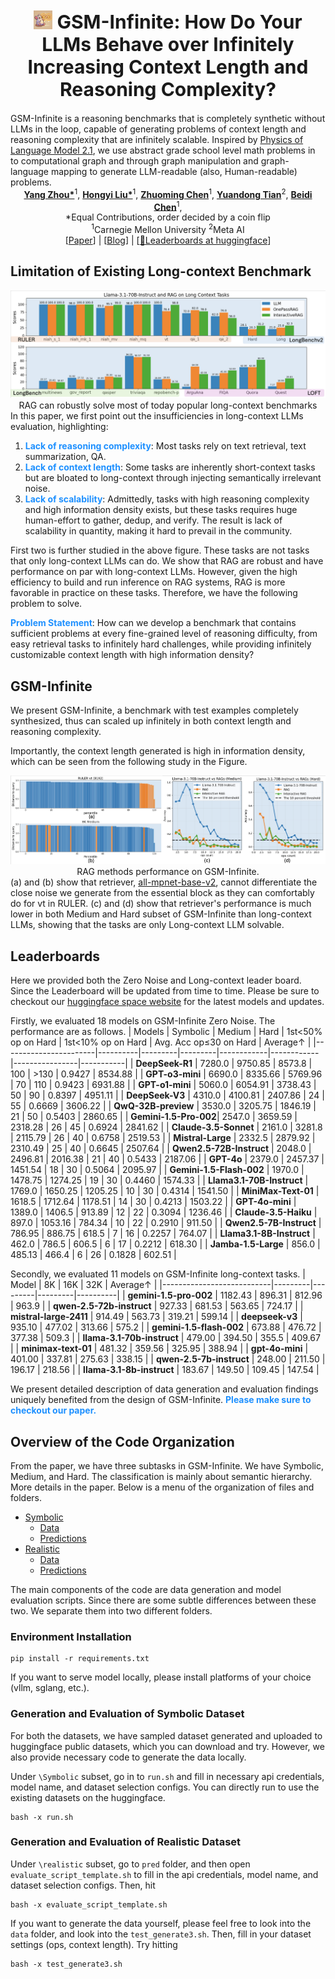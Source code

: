 <div align="center">
<h1 style="font-size: 30px;"><img src="static/images/facinfinity.webp" height="30px" align="top"/> GSM-Infinite: How Do Your LLMs Behave over Infinitely <br>Increasing Context Length and Reasoning Complexity?
</h1>
</div> 
GSM-Infinite is a reasoning benchmarks that is completely synthetic without LLMs in the loop, capable of generating problems of context length and reasoning complexity that are infinitely scalable. Inspired by <a href="https://arxiv.org/abs/2407.20311">Physics of Language Model 2.1</a>, we use abstract grade school level math problems in to computational graph and through graph manipulation and graph-language mapping to generate LLM-readable (also, Human-readable) problems. 

<div align="center">
<b><a href="https://github.com/YangZhou08">Yang Zhou*</a></b><sup>1</sup>,
<b><a href="">Hongyi Liu*</a></b><sup>1</sup>,
<b><a href="https://github.com/dreaming-panda">Zhuoming Chen</a></b><sup>1</sup>,
<b><a href="">Yuandong Tian</a></b><sup>2</sup>,
<b><a href="https://github.com/keroro824">Beidi Chen</a></b><sup>1</sup>,
</div> 
<div align="center">
*Equal Contributions, order decided by a coin flip 
</div> 
<div align="center">
<sup>1</sup>Carnegie Mellon University
<sup>2</sup>Meta AI 
</div>

<div align="center">
[<a href="">Paper</a>] | [<a href="https://infini-ai-lab.github.io/gsm_infinite/">Blog</a>] | [<a href="https://infiniailab-gsm-infinite-leaderboard.hf.space"><span class="icon">🤗</span>Leaderboards at huggingface</a>] 
</div> 

<h2>Limitation of Existing Long-context Benchmark</h2> 
<div align="center">
<img src="static/images/rag.png"/>
<figcaption>RAG can robustly solve most of today popular long-context benchmarks</figcaption> 
</div> 
In this paper, we first point out the insufficiencies in long-context LLMs evaluation, highlighting: 
<ol>
<li>
    <span style="font-weight: bold; color: dodgerblue">Lack of reasoning complexity</span>: Most tasks rely on text retrieval, text summarization, QA. 
</li>
<li>
    <span style="font-weight: bold; color: dodgerblue">Lack of context length</span>: Some tasks are inherently short-context tasks but are bloated to long-context through injecting semantically irrelevant noise. 
</li> 
<li> 
    <span style="font-weight: bold; color: dodgerblue">Lack of scalability</span>: Admittedly, tasks with high reasoning complexity and high information density exists, but these tasks requires huge human-effort to gather, dedup, and verify. The result is lack of scalability in quantity, making it hard to prevail in the community. 
</li> 
</ol> 
First two is further studied in the above figure. These tasks are not tasks that only long-context LLMs can do. We show that RAG are robust and have performance on par with long-context LLMs. However, given the high efficiency to build and run inference on RAG systems, RAG is more favorable in practice on these tasks. Therefore, we have the following problem to solve. 
<p>
    <span style="font-weight: bold; color: dodgerblue">Problem Statement</span>: How can we develop a benchmark that contains sufficient problems at every fine-grained level of reasoning difficulty, from easy retrieval tasks to infinitely hard challenges, while providing infinitely customizable context length with high information density? 
</p> 

<h2>GSM-Infinite</h2> 
<p>
We present GSM-Infinite, a benchmark with test examples completely synthesized, thus can scaled up infinitely in both context length and reasoning complexity. 
</p>

<p>
Importantly, the context length generated is high in information density, which can be seen from the following study in the Figure. 
</p> 
<div align="center">
<img src="static/images/rag22.png"/> 
<figcaption>RAG methods performance on GSM-Infinite.</figcaption> 
</div> 
(a) and (b) show that retriever, <a href="sentence-transformers/all-mpnet-base-v2">all-mpnet-base-v2</a>, cannot differentiate the close noise we generate from the essential block as they can comfortably do for vt in RULER. (c) and (d) show that retriever's performance is much lower in both Medium and Hard subset of GSM-Infinite than long-context LLMs, showing that the tasks are only Long-context LLM solvable. 

<h2>Leaderboards</h2> 
Here we provided both the Zero Noise and Long-context leader board. Since the Leaderboard will be updated from time to time. Please be sure to checkout our <a href="https://huggingface.co/spaces/InfiniAILab/GSM-Infinite-Leaderboard">huggingface space website</a> for the latest models and updates. 

Firstly, we evaluated 18 models on GSM-Infinite Zero Noise. The performance are as follows. 
| Models                | Symbolic | Medium  | Hard    | 1st<50% op on Hard | 1st<10% op on Hard | Avg. Acc op≤30 on Hard | Average↑  |
|-----------------------|----------|---------|---------|------------|------------|----------------|-----------|
| **DeepSeek-R1**       | 7280.0   | 9750.85 | 8573.8  | 100        | >130       | 0.9427         | 8534.88   |
| **GPT-o3-mini**       | 6690.0   | 8335.66 | 5769.96 | 70         | 110        | 0.9423         | 6931.88   |
| **GPT-o1-mini**       | 5060.0   | 6054.91 | 3738.43 | 50         | 90         | 0.8397         | 4951.11   |
| **DeepSeek-V3**       | 4310.0   | 4100.81 | 2407.86 | 24         | 55         | 0.6669         | 3606.22   |
| **QwQ-32B-preview**   | 3530.0   | 3205.75 | 1846.19 | 21         | 50         | 0.5403         | 2860.65   |
| **Gemini-1.5-Pro-002**| 2547.0   | 3659.59 | 2318.28 | 26         | 45         | 0.6924         | 2841.62   |
| **Claude-3.5-Sonnet** | 2161.0   | 3281.8  | 2115.79 | 26         | 40         | 0.6758         | 2519.53   |
| **Mistral-Large**     | 2332.5   | 2879.92 | 2310.49 | 25         | 40         | 0.6645         | 2507.64   |
| **Qwen2.5-72B-Instruct** | 2048.0 | 2496.81 | 2016.38 | 21         | 40         | 0.5433         | 2187.06   |
| **GPT-4o**            | 2379.0   | 2457.37 | 1451.54 | 18         | 30         | 0.5064         | 2095.97   |
| **Gemini-1.5-Flash-002** | 1970.0 | 1478.75 | 1274.25 | 19         | 30         | 0.4460         | 1574.33   |
| **Llama3.1-70B-Instruct** | 1769.0 | 1650.25 | 1205.25 | 10         | 30         | 0.4314         | 1541.50   |
| **MiniMax-Text-01**   | 1618.5   | 1712.64 | 1178.51 | 14         | 30         | 0.4213         | 1503.22   |
| **GPT-4o-mini**       | 1389.0   | 1406.5  | 913.89  | 12         | 22         | 0.3094         | 1236.46   |
| **Claude-3.5-Haiku**  | 897.0    | 1053.16 | 784.34  | 10         | 22         | 0.2910         | 911.50    |
| **Qwen2.5-7B-Instruct** | 786.95 | 886.75  | 618.5   | 7          | 16         | 0.2257         | 764.07    |
| **Llama3.1-8B-Instruct** | 462.0 | 786.5   | 606.5   | 6          | 17         | 0.2212         | 618.30    |
| **Jamba-1.5-Large**   | 856.0    | 485.13  | 466.4   | 6          | 26         | 0.1828         | 602.51    |

Secondly, we evaluated 11 models on GSM-Infinite long-context tasks. 
| Model                     | 8K      | 16K     | 32K     | Average↑ |
|---------------------------|---------|---------|---------|----------|
| **gemini-1.5-pro-002**        | 1182.43 | 896.31  | 812.96  | 963.9    |
| **qwen-2.5-72b-instruct**     | 927.33  | 681.53  | 563.65  | 724.17   |
| **mistral-large-2411**        | 914.49  | 563.73  | 319.21  | 599.14   |
| **deepseek-v3**               | 935.10  | 477.02  | 313.66  | 575.2    |
| **gemini-1.5-flash-002**      | 673.88  | 476.72  | 377.38  | 509.3    |
| **llama-3.1-70b-instruct**    | 479.00  | 394.50  | 355.5   | 409.67   |
| **minimax-text-01**           | 481.32  | 359.56  | 325.95  | 388.94   |
| **gpt-4o-mini**               | 401.00  | 337.81  | 275.63  | 338.15   |
| **qwen-2.5-7b-instruct**      | 248.00  | 211.50  | 196.17  | 218.56   |
| **llama-3.1-8b-instruct**     | 183.67  | 149.50  | 109.45  | 147.54   | 

We present detailed description of data generation and evaluation findings uniquely benefited from the design of GSM-Infinite. <span style="font-weight: bold; color: dodgerblue">Please make sure to checkout our paper. </span> 

<h2>Overview of the Code Organization</h2> 
From the paper, we have three subtasks in GSM-Infinite. We have Symbolic, Medium, and Hard. The classification is mainly about semantic hierarchy. More details in the paper. Below is a menu of the organization of files and folders. 

- [Symbolic](#symbolic)
  - [Data](#symbolic-data)
  - [Predictions](#symbolic-predictions)
- [Realistic](#realistic)
  - [Data](#realistic-data)
  - [Predictions](#realistic-predictions) 

The main components of the code are data generation and model evaluation scripts. Since there are some subtle differences between these two. We separate them into two different folders. 

<h3>Environment Installation</h3> 

```
pip install -r requirements.txt 
``` 
If you want to serve model locally, please install platforms of your choice (vllm, sglang, etc.). 

<h3>Generation and Evaluation of Symbolic Dataset</h3> 
For both the datasets, we have sampled dataset generated and uploaded to huggingface public datasets, which you can download and try. However, we also provide necessary code to generate the data locally. 

Under `\Symbolic` subset, go in to `run.sh` and fill in necessary api credentials, model name, and dataset selection configs. You can directly run to use the existing datasets on the huggingface. 
``` 
bash -x run.sh 
```

<h3>Generation and Evaluation of Realistic Dataset</h3> 

Under `\realistic` subset, go to `pred` folder, and then open `evaluate_script_template.sh` to fill in the api credentials, model name, and dataset selection configs. Then, hit 
``` 
bash -x evaluate_script_template.sh 
```

If you want to generate the data yourself, please feel free to look into the `data` folder, and look into the `test_generate3.sh`. Then, fill in your dataset settings (ops, context length). Try hitting 
``` 
bash -x test_generate3.sh 
``` 
